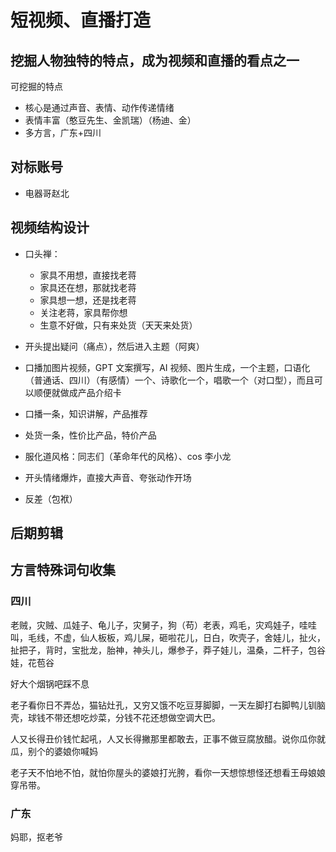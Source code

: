 # 短视频、直播打造

## 挖掘人物独特的特点，成为视频和直播的看点之一

可挖掘的特点

- 核心是通过声音、表情、动作传递情绪
- 表情丰富（憨豆先生、金凯瑞）（杨迪、金）
- 多方言，广东+四川

## 对标账号

- 电器哥赵北

## 视频结构设计

- 口头禅：
  - 家具不用想，直接找老蒋
  - 家具还在想，那就找老蒋
  - 家具想一想，还是找老蒋
  - 关注老蒋，家具帮你想
  - 生意不好做，只有来处货（天天来处货）
- 开头提出疑问（痛点），然后进入主题（阿爽）
- 口播加图片视频，GPT 文案撰写，AI 视频、图片生成，一个主题，口语化（普通话、四川）（有感情）一个、诗歌化一个，唱歌一个（对口型），而且可以顺便就做成产品介绍卡
- 口播一条，知识讲解，产品推荐
- 处货一条，性价比产品，特价产品

- 服化道风格：同志们（革命年代的风格）、cos 李小龙
- 开头情绪爆炸，直接大声音、夸张动作开场
- 反差（包袱）

## 后期剪辑

## 方言特殊词句收集

### 四川

老贼，灾贼、瓜娃子、龟儿子，灾舅子，狗（苟）老表，鸡毛，灾鸡娃子，哇哇叫，毛线，不虚，仙人板板，鸡儿屎，砸啦花儿，日白，吹壳子，舍娃儿，扯火，扯把子，背时，宝批龙，胎神，神头儿，爆参子，莽子娃儿，温桑，二杆子，包谷娃，花苞谷

好大个烟锅吧踩不息

老子看你日不弄怂，猫钻灶孔，又穷又饿不吃豆芽脚脚，一天左脚打右脚鸭儿钏脑壳，球钱不带还想吃炒菜，分钱不花还想做空调大巴。

人又长得丑价钱忙起吼，人又长得撇那里都敢去，正事不做豆腐放醋。说你瓜你就瓜，别个的婆娘你喊妈

老子天不怕地不怕，就怕你屋头的婆娘打光胯，看你一天想惊想怪还想看王母娘娘穿吊带。

### 广东

妈耶，抠老爷
